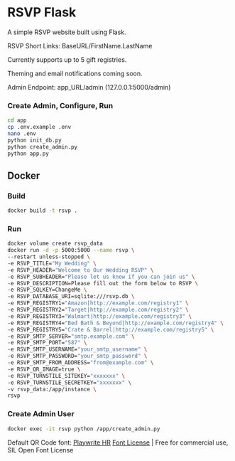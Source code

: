 # RSVP Flask
A simple RSVP website built using Flask.

RSVP Short Links: BaseURL/FirstName.LastName

Currently supports up to 5 gift registries.

Theming and email notifications coming soon.

Admin Endpoint: app_URL/admin (127.0.0.1:5000/admin)

### Create Admin, Configure, Run

```bash
cd app
cp .env.example .env
nano .env
python init_db.py
python create_admin.py
python app.py
```

## Docker

### Build

```bash
docker build -t rsvp .
```

### Run

```bash
docker volume create rsvp_data
docker run -d -p 5000:5000 --name rsvp \
--restart unless-stopped \
-e RSVP_TITLE="My Wedding" \
-e RSVP_HEADER="Welcome to Our Wedding RSVP" \
-e RSVP_SUBHEADER="Please let us know if you can join us" \
-e RSVP_DESCRIPTION=Please fill out the form below to RSVP \
-e RSVP_SQLKEY=ChangeMe \
-e RSVP_DATABASE_URI=sqlite:///rsvp.db \
-e RSVP_REGISTRY1="Amazon|http://example.com/registry1" \
-e RSVP_REGISTRY2="Target|http://example.com/registry2" \
-e RSVP_REGISTRY3="Walmart|http://example.com/registry3" \
-e RSVP_REGISTRY4="Bed Bath & Beyond|http://example.com/registry4" \
-e RSVP_REGISTRY5="Crate & Barrel|http://example.com/registry5" \
-e RSVP_SMTP_SERVER="smtp.example.com" \
-e RSVP_SMTP_PORT="587" \
-e RSVP_SMTP_USERNAME="your_smtp_username" \
-e RSVP_SMTP_PASSWORD="your_smtp_password" \
-e RSVP_SMTP_FROM_ADDRESS="from@example.com" \
-e RSVP_QR_IMAGE=true \
-e RSVP_TURNSTILE_SITEKEY="xxxxxxx" \
-e RSVP_TURNSTILE_SECRETKEY="xxxxxxx" \
-v rsvp_data:/app/instance \
rsvp
```

### Create Admin User

```bash
docker exec -it rsvp python /app/create_admin.py
```

Default QR Code font: [Playwrite HR](https://fontesk.com/playwrite-hrvatska-font/)
[Font License](OFL.txt) | Free for commercial use, SIL Open Font License